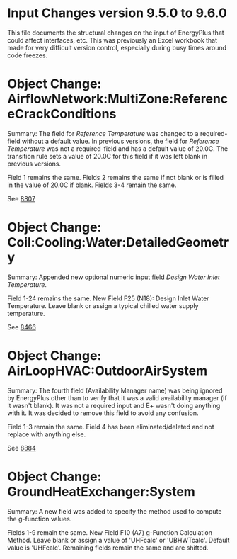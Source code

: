 Input Changes version 9.5.0 to 9.6.0
=============

This file documents the structural changes on the input of EnergyPlus that could affect interfaces, etc.
This was previously an Excel workbook that made for very difficult version control, especially during busy times around code freezes.

# Object Change: AirflowNetwork:MultiZone:ReferenceCrackConditions 

Summary: The field for *Reference Temperature* was changed to a required-field without a default value. In previous versions, the field for *Reference Temperature* was not a required-field and has a default value of 20.0C. The transition rule sets a value of 20.0C for this field if it was left blank in previous versions.

Field 1 remains the same.
Fields 2 remains the same if not blank or is filled in the value of 20.0C if blank.
Fields 3-4 remain the same.

See [8807](https://github.com/NREL/EnergyPlus/pull/8807)
# Object Change: Coil:Cooling:Water:DetailedGeometry

Summary: Appended new optional numeric input field *Design Water Inlet Temperature*.

Field 1-24 remains the same.
New Field F25 (N18): Design Inlet Water Temperature.  Leave blank or assign a typical chilled water supply temperature.

See [8466](https://github.com/NREL/EnergyPlus/pull/8466)

# Object Change: AirLoopHVAC:OutdoorAirSystem

Summary: The fourth field (Availability Manager name) was being ignored by EnergyPlus other than to verify that it was a valid availability manager (if it wasn't blank).  It was not a required input and E+ wasn't doing anything with it.  It was decided to remove this field to avoid any confusion.

Field 1-3 remain the same.
Field 4 has been eliminated/deleted and not replace with anything else.

See [8884](https://github.com/NREL/EnergyPlus/pull/8884)

# Object Change: GroundHeatExchanger:System

Summary: A new field was added to specify the method used to compute the g-function values. 

Fields 1-9 remain the same.
New Field F10 (A7) g-Function Calculation Method. Leave blank or assign a value of 'UHFcalc' or 'UBHWTcalc'. Default value is 'UHFcalc'.
Remaining fields remain the same and are shifted.
